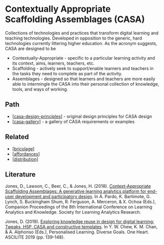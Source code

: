 # Contextually Appropriate Scaffolding Assemblages (CASA)

Collections of technologies and practices that transform digital learning and teaching technologies. Developed in opposition to the generic, hard technologies currently littering higher education. As the acronym suggests, CASA are designed to be 
- Contextually-Appropriate - specific to a particular learning activity and its context, aims, learners, teachers, etc.
- Scaffolding - actively seek to support/enable learners and teachers in the tasks they need to complete as part of the activity.
- Assemblages - designed so that learners and teachers are more easily able to intermingle the CASA into their personal collection of knowledge, tools, and ways of working.

## Path

- [[casa-design-principles]] - original design principles for CASA design
- [[casa-gallery]] - a gallery of CASA requirements or examples

## Related

- [[bricolage]]
- [[affordances]]
- [[distribution]]

## Literature

Jones, D., Lawson, C., Beer, C., & Jones, H. (2018). [Context-Appropriate Scaffolding Assemblages: A generative learning analytics platform for end-user development and participatory design](http://djon.es/blog/2018/02/02/context-appropriate-scaffolding-assemblages-a-generative-learning-analytics-platform-for-end-user-development-and-participatory-design/). In A. Pardo, K. Bartimote, G. Lynch, S. Buckingham Shum, R. Ferguson, A. Merceron, & X. Ochoa (Eds.), Companion Proceedings of the 8th International Conference on Learning Analytics and Knowledge. Society for Learning Analytics Research.

Jones, D. (2019). [Exploring knowledge reuse in design for digital learning: Tweaks, H5P, CASA and constructive templates](https://djon.es/blog/2019/08/08/exploring-knowledge-reuse-in-design-for-digital-learning-tweaks-h5p-constructive-templates-and-casa/). In Y. W. Chew, K. M. Chan, & A. Alphonso (Eds.), Personalised Learning. Diverse Goals. One Heart. ASCILITE 2019 (pp. 139–148).

[//begin]: # "Autogenerated link references for markdown compatibility"
[casa-design-principles]: CASA/casa-design-principles "Design principles for Context-Appropriate Scaffolding Assemblages (CASA)"
[casa-gallery]: CASA/casa-gallery "CASA Gallery"
[bricolage]: bricolage "Bricolage"
[affordances]: affordances "Affordances"
[distribution]: distribution "Distribution"
[//end]: # "Autogenerated link references"
